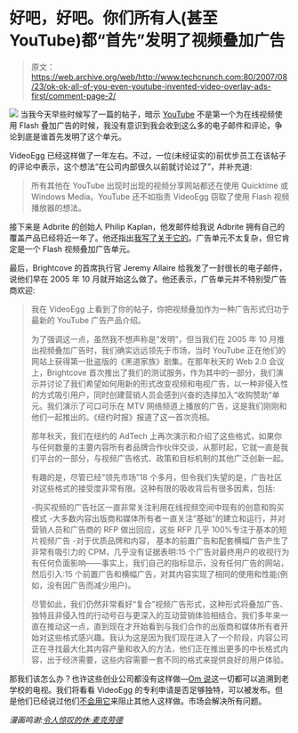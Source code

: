 # 好吧，好吧。你们所有人(甚至 YouTube)都“首先”发明了视频叠加广告

> 原文：<https://web.archive.org/web/http://www.techcrunch.com:80/2007/08/23/ok-ok-all-of-you-even-youtube-invented-video-overlay-ads-first/comment-page-2/>

[![](img/0e554c3bd7487cb64a650cc545251d85.png)](https://web.archive.org/web/20091208003754/http://www.gapingvoid.com/Moveable_Type/archives/003253.html) 当我今天早些时候写了一篇的帖子，暗示 [YouTube](https://web.archive.org/web/20091208003754/http://www.crunchbase.com/company/youtube) 不是第一个为在线视频使用 Flash 叠加广告的时候，我没有意识到我会收到这么多的电子邮件和评论，争论到底是谁首先发明了这个单元。

VideoEgg 已经这样做了一年左右。不过，一位(未经证实的)前优步员工在该帖子的评论中表示，这个想法“在公司内部很久以前就讨论过了”，并补充道:

> 所有其他在 YouTube 出现时出现的视频分享网站都还在使用 Quicktime 或 Windows Media。YouTube 还不如指责 VideoEgg 窃取了使用 Flash 视频播放器的想法。

接下来是 Adbrite 的创始人 Philip Kaplan，他发邮件给我说 Adbrite 拥有自己的覆盖产品已经将近一年了。他还指出[我写了关于它的](https://web.archive.org/web/20091208003754/http://www.techcrunch.com/2007/01/04/adbrite-makes-brilliant-video-product)。广告单元不太复杂，但它肯定是一个 Flash 视频叠加广告单元。

最后，Brightcove 的首席执行官 Jeremy Allaire 给我发了一封很长的电子邮件，说他们早在 2005 年 10 月就开始这么做了。他还表示，广告单元并不特别受广告商欢迎:

> 我在 VideoEgg 上看到了你的帖子，你把视频叠加作为一种广告形式归功于最新的 YouTube 广告产品介绍。
> 
> 为了强调这一点，虽然我不想声称是“发明”，但当我们在 2005 年 10 月推出视频叠加广告时，我们确实远远领先于市场，当时 YouTube 正在他们的网站上获得第一批盗版的《黑道家族》剧集。在那年秋天的 Web 2.0 会议上，Brightcove 首次推出了我们的测试服务，作为其中的一部分，我们演示并讨论了我们希望如何用新的形式改变视频和电视广告，以一种非侵入性的方式吸引用户，同时创建营销人员会感到兴奋的选择加入“收购赞助”单元。我们演示了可口可乐在 MTV 网络频道上播放的广告，这是我们刚刚和他们一起推出的。《纽约时报》报道了这一首次亮相。
> 
> 那年秋天，我们在纽约的 AdTech 上再次演示和介绍了这些格式，如果你与任何数量的主要内容所有者品牌合作伙伴交谈，从那时起，它就一直是我们平台的一部分，与视频广告格式、政策和目标机制的其他广泛创新一起。
> 
> 有趣的是，尽管已经“领先市场”18 个多月，但令我们失望的是，广告社区对这些格式的接受度非常有限。这种有限的吸收背后有很多因素，包括:
> 
> -购买视频的广告社区一直非常关注利用在线视频空间中现有的创意和购买模式
> -大多数内容出版商和媒体所有者一直关注“基础”的建立和运行，并对营销人员和广告商的 RFP 做出回应，这些 RFP 几乎 100%专注于基本的短片视频广告
> -对于优质品牌和内容， 基本的前置广告和配套横幅广告产生了非常有吸引力的 CPM，几乎没有证据表明:15 个广告对最终用户的收视行为有任何负面影响——事实上，我们自己的指标显示，没有任何广告的网站，然后引入:15 个前置广告和横幅广告，对其内容实现了相同的使用和性能(例如，没有因广告而减少用户)。
> 
> 尽管如此，我们仍然非常看好“复合”视频广告形式，这种形式将叠加广告、独特且非侵入性的行动号召与更深入的互动营销体验相结合。我们多年来一直在推动这一点，直到现在才开始看到与我们合作的出版商和媒体所有者开始对这些格式感兴趣。我认为这是因为我们现在进入了一个阶段，内容公司正在寻找最大化其内容产量和收入的方法，他们正在推出更多的中长格式内容，出于经济需要，这些内容需要一套不同的格式来提供良好的用户体验。

那我们该怎么办？也许这些创业公司都没有这样做—[Om 说](https://web.archive.org/web/20091208003754/http://gigaom.com/2007/08/22/videoegg-vs-youtube/)这一切都可以追溯到老学校的电视。我们将看看 VideoEgg 的专利申请是否足够独特，可以被发布。但是他们已经说过他们[不会用它](https://web.archive.org/web/20091208003754/http://www.techcrunch.com/2007/08/22/videoegg-and-lots-of-others-call-bs-on-youtube/#comment-1568486)来阻止其他人这样做。市场会解决所有问题。

*漫画鸣谢:[令人惊叹的休·麦克劳德](https://web.archive.org/web/20091208003754/http://www.gapingvoid.com/Moveable_Type/archives/003253.html)*